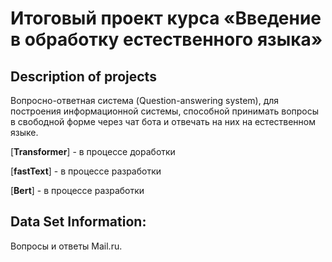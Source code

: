 <h1>Итоговый проект курса «Введение в обработку естественного языка»</h1>

<!--![HTRU2](data/image/bot.gif)-->

## Description of projects
Вопросно-ответная система (Question-answering system), для построения информационной системы, способной принимать вопросы в свободной форме через чат бота и отвечать на них на естественном языке.

[**Transformer**] - в процессе доработки

[**fastText**] - в процессе разработки  

[**Bert**] - в процессе разработки   
  
<h2>Data Set Information:</h2> 

Вопросы и ответы Mail.ru.
